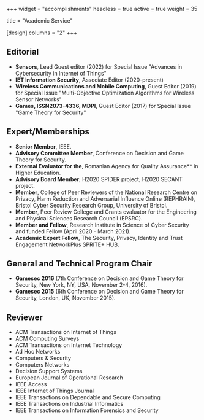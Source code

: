 
+++
widget = "accomplishments"
headless = true
active = true
weight = 35

title = "Academic Service"

[design]
  columns = "2"
+++

## Editorial
  * **Sensors**, Lead Guest editor (2022) for Special Issue "Advances in Cybersecurity in Internet of Things"
  * **IET Information Security**, Associate Editor (2020-present)
  * **Wireless Communications and Mobile Computing**, Guest Editor (2019) for Special Issue "Multi-Objective Optimization Algorithms for Wireless Sensor Networks"
  * **Games, ISSN2073-4336, MDPI**, Guest Editor (2017) for Special Issue "Game Theory for Security"

## Expert/Memberships
  * **Senior Member**, IEEE.
  * **Advisory Committee Member**, Conference on Decision and Game Theory for Security.
  * **External Evaluator for the**, Romanian Agency for Quality Assurance** in Higher Education.
  * **Advisory Board Member**, H2020 SPIDER project, H2020 SECANT project.
  * **Member**, College of Peer Reviewers of the National Research Centre on Privacy, Harm Reduction and Adversarial Influence Online (REPHRAIN), Bristol Cyber Security Research Group, University of Bristol.
  * **Member**, Peer Review College and Grants evaluator for the Engineering and Physical Sciences Research Council (EPSRC).
  * **Member and Fellow**, Research Institute in Science of Cyber Security and funded Fellow (April 2020 - March 2021).
  * **Academic Expert Fellow**, The Security, Privacy, Identity and Trust Engagement NetworkPlus SPRITE+ HUB.

## General and Technical Program Chair
  * **Gamesec 2016** (7th Conference on Decision and Game Theory for Security, New York, NY, USA, November 2-4, 2016).
  * **Gamesec 2015** (6th Conference on Decision and Game Theory for Security, London, UK, November 2015).

## Reviewer
  * ACM Transactions on Internet of Things
  * ACM Computing Surveys
  * ACM Transactions on Internet Technology
  * Ad Hoc Networks
  * Computers & Security
  * Computers Networks
  * Decision Support Systems
  * European Journal of Operational Research
  * IEEE Access
  * IEEE Internet of Things Journal
  * IEEE Transactions on Dependable and Secure Computing
  * IEEE Transactions on Industrial Informatics
  * IEEE Transactions on Information Forensics and Security

<!-- ## Program Committee Member
  * **ICICS 2022** (12th International Conference on Information and Computer Security, August 16-17, 2022 in Tokyo, Japan)
  * **Gamesec 2021** (12th Conference on Decision and Game Theory for Security, fully online conference, October 25-27, 2021)
  * **Inscrypt 2021** (17th International Conference on Information Security and Cryptology)
  * **ESORICS 2020** (25th European Symposium on Research in Computer Security, Guildford, UK, September 14–18, 2020)
  * **Gamesec 2020** (11th Conference on Decision and Game Theory for Security, University of Maryland - College Park, October 26-30, 2020)
  * **Gamesec 2019** (10th Conference on Decision and Game Theory for Security, Stockholm, Sweden, October 30 - November 1, 2019)
  * **Gamesec 2018** (9th Conference on Decision and Game Theory for Security, Seattle, WA, USA, October 29 - 31, 2018)
  * **Gamesec 2017** (8th Conference on Decision and Game Theory for Security, Vienna, Austria, October 23-25, 2017)
  * **Gamesec 2016** (7th Conference on Decision and Game Theory for Security, New York, NY, USA, November 2-4, 2016)
  * **Gamenets 2016** (6th International Conference on Game Theory for Networks, Kelowna, BC, Canada, May 2016)
  * **Gamesec 2015** (6th Conference on Decision and Game Theory for Security, London, UK, November 2015)
  * **CRiSIS 2015** (10th International Conference on Risks and Security of Internet and Systems, Mytilene, Lesvos Island, Greece, July 2015)
  * **FiCloud 2015** (3rd International Conference on Future Internet of Things and Cloud, Rome, Italy, August 2015)
  * **ICC 2015** (First Workshop on Security and Privacy for Internet of Things and Cyber-Physical Systems, London, UK, June 2015)
  * **Gamesec 2014** (7th Conference on Decision and Game Theory for Security, Los Angeles, CA, USA, November 2014) -->
